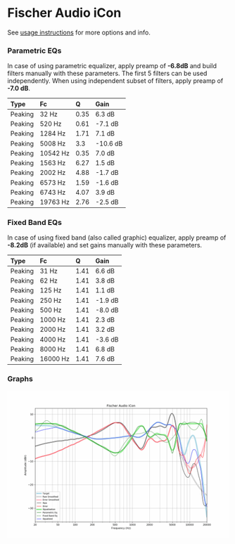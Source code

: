 # Fischer Audio iCon
See [usage instructions](https://github.com/jaakkopasanen/AutoEq#usage) for more options and info.

### Parametric EQs
In case of using parametric equalizer, apply preamp of **-6.8dB** and build filters manually
with these parameters. The first 5 filters can be used independently.
When using independent subset of filters, apply preamp of **-7.0 dB**.

| Type    | Fc       |    Q | Gain     |
|:--------|:---------|:-----|:---------|
| Peaking | 32 Hz    | 0.35 | 6.3 dB   |
| Peaking | 520 Hz   | 0.61 | -7.1 dB  |
| Peaking | 1284 Hz  | 1.71 | 7.1 dB   |
| Peaking | 5008 Hz  | 3.3  | -10.6 dB |
| Peaking | 10542 Hz | 0.35 | 7.0 dB   |
| Peaking | 1563 Hz  | 6.27 | 1.5 dB   |
| Peaking | 2002 Hz  | 4.88 | -1.7 dB  |
| Peaking | 6573 Hz  | 1.59 | -1.6 dB  |
| Peaking | 6743 Hz  | 4.07 | 3.9 dB   |
| Peaking | 19763 Hz | 2.76 | -2.5 dB  |

### Fixed Band EQs
In case of using fixed band (also called graphic) equalizer, apply preamp of **-8.2dB**
(if available) and set gains manually with these parameters.

| Type    | Fc       |    Q | Gain    |
|:--------|:---------|:-----|:--------|
| Peaking | 31 Hz    | 1.41 | 6.6 dB  |
| Peaking | 62 Hz    | 1.41 | 3.8 dB  |
| Peaking | 125 Hz   | 1.41 | 1.1 dB  |
| Peaking | 250 Hz   | 1.41 | -1.9 dB |
| Peaking | 500 Hz   | 1.41 | -8.0 dB |
| Peaking | 1000 Hz  | 1.41 | 2.3 dB  |
| Peaking | 2000 Hz  | 1.41 | 3.2 dB  |
| Peaking | 4000 Hz  | 1.41 | -3.6 dB |
| Peaking | 8000 Hz  | 1.41 | 6.8 dB  |
| Peaking | 16000 Hz | 1.41 | 7.6 dB  |

### Graphs
![](./Fischer%20Audio%20iCon.png)